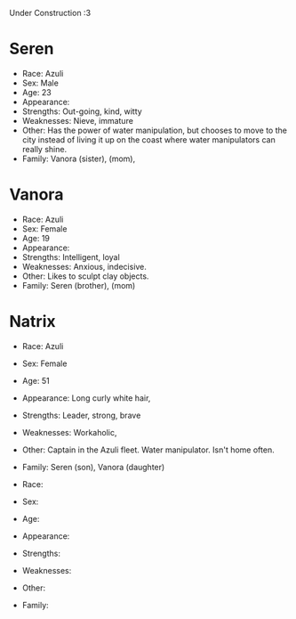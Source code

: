 Under Construction :3 

# Seren
- Race: Azuli
- Sex: Male
- Age: 23
- Appearance: 
- Strengths: Out-going, kind, witty
- Weaknesses: Nieve, immature
- Other: Has the power of water manipulation, but chooses to move to the city instead of living it up on the coast where water manipulators can really shine.
- Family: Vanora (sister), (mom), 

# Vanora
- Race: Azuli
- Sex: Female
- Age: 19
- Appearance: 
- Strengths: Intelligent, loyal
- Weaknesses: Anxious, indecisive.
- Other: Likes to sculpt clay objects.
- Family: Seren (brother), (mom)

# Natrix
- Race: Azuli
- Sex: Female
- Age: 51
- Appearance: Long curly white hair, 
- Strengths: Leader, strong, brave
- Weaknesses: Workaholic,  
- Other: Captain in the Azuli fleet. Water manipulator. Isn't home often.
- Family: Seren (son), Vanora (daughter)


- Race: 
- Sex: 
- Age:
- Appearance: 
- Strengths:
- Weaknesses:
- Other:
- Family:
